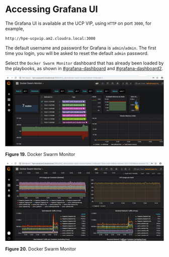 # Accessing Grafana UI

The Grafana UI is available at the UCP VIP, using `HTTP` on port `3000`, for example,

```
http://hpe-ucpvip.am2.cloudra.local:3000
```

The default username and password for Grafana is `admin`/`admin`. The first time you login, you will be asked to reset the default `admin` password.

Select the `Docker Swarm Monitor` dashboard that has already been loaded by the playbooks, as shown in [\#grafana-dashboard](#grafana-dashboard) and [\#grafana-dashboard2](#grafana-dashboard2).

![ "Docker Swarm Monitor"][media-grafana-dashboard-png]

**Figure 19.** Docker Swarm Monitor

![ "Docker Swarm Monitor"][media-grafana-dashboard2-png]

**Figure 20.** Docker Swarm Monitor

[media-grafana-dashboard-png]:<../media/grafana-dashboard.png> "Figure 19. Docker Swarm Monitor"
[media-grafana-dashboard2-png]:<../media/grafana-dashboard2.png> "Figure 20. Docker Swarm Monitor"
